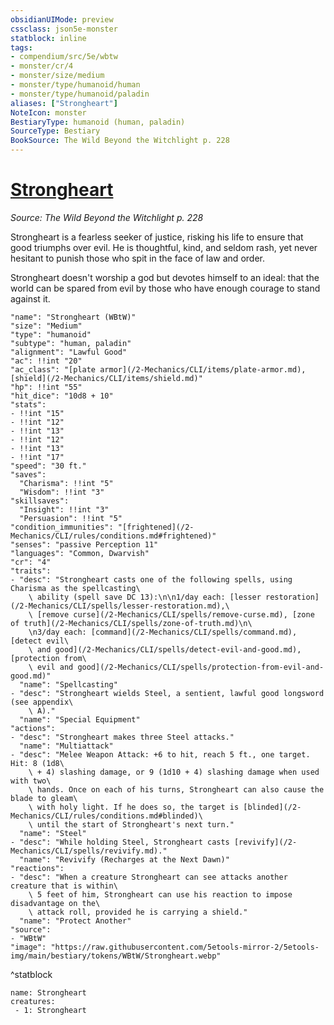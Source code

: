 ```yaml
---
obsidianUIMode: preview
cssclass: json5e-monster
statblock: inline
tags:
- compendium/src/5e/wbtw
- monster/cr/4
- monster/size/medium
- monster/type/humanoid/human
- monster/type/humanoid/paladin
aliases: ["Strongheart"]
NoteIcon: monster
BestiaryType: humanoid (human, paladin)
SourceType: Bestiary
BookSource: The Wild Beyond the Witchlight p. 228
---
```

# [Strongheart](2-Mechanics/CLI/bestiary/npc/strongheart-wbtw.md)
*Source: The Wild Beyond the Witchlight p. 228*  

Strongheart is a fearless seeker of justice, risking his life to ensure that good triumphs over evil. He is thoughtful, kind, and seldom rash, yet never hesitant to punish those who spit in the face of law and order.

Strongheart doesn't worship a god but devotes himself to an ideal: that the world can be spared from evil by those who have enough courage to stand against it.

```statblock
"name": "Strongheart (WBtW)"
"size": "Medium"
"type": "humanoid"
"subtype": "human, paladin"
"alignment": "Lawful Good"
"ac": !!int "20"
"ac_class": "[plate armor](/2-Mechanics/CLI/items/plate-armor.md), [shield](/2-Mechanics/CLI/items/shield.md)"
"hp": !!int "55"
"hit_dice": "10d8 + 10"
"stats":
- !!int "15"
- !!int "12"
- !!int "13"
- !!int "12"
- !!int "13"
- !!int "17"
"speed": "30 ft."
"saves":
  "Charisma": !!int "5"
  "Wisdom": !!int "3"
"skillsaves":
  "Insight": !!int "3"
  "Persuasion": !!int "5"
"condition_immunities": "[frightened](/2-Mechanics/CLI/rules/conditions.md#frightened)"
"senses": "passive Perception 11"
"languages": "Common, Dwarvish"
"cr": "4"
"traits":
- "desc": "Strongheart casts one of the following spells, using Charisma as the spellcasting\
    \ ability (spell save DC 13):\n\n1/day each: [lesser restoration](/2-Mechanics/CLI/spells/lesser-restoration.md),\
    \ [remove curse](/2-Mechanics/CLI/spells/remove-curse.md), [zone of truth](/2-Mechanics/CLI/spells/zone-of-truth.md)\n\
    \n3/day each: [command](/2-Mechanics/CLI/spells/command.md), [detect evil\
    \ and good](/2-Mechanics/CLI/spells/detect-evil-and-good.md), [protection from\
    \ evil and good](/2-Mechanics/CLI/spells/protection-from-evil-and-good.md)"
  "name": "Spellcasting"
- "desc": "Strongheart wields Steel, a sentient, lawful good longsword (see appendix\
    \ A)."
  "name": "Special Equipment"
"actions":
- "desc": "Strongheart makes three Steel attacks."
  "name": "Multiattack"
- "desc": "Melee Weapon Attack: +6 to hit, reach 5 ft., one target. Hit: 8 (1d8\
    \ + 4) slashing damage, or 9 (1d10 + 4) slashing damage when used with two\
    \ hands. Once on each of his turns, Strongheart can also cause the blade to gleam\
    \ with holy light. If he does so, the target is [blinded](/2-Mechanics/CLI/rules/conditions.md#blinded)\
    \ until the start of Strongheart's next turn."
  "name": "Steel"
- "desc": "While holding Steel, Strongheart casts [revivify](/2-Mechanics/CLI/spells/revivify.md)."
  "name": "Revivify (Recharges at the Next Dawn)"
"reactions":
- "desc": "When a creature Strongheart can see attacks another creature that is within\
    \ 5 feet of him, Strongheart can use his reaction to impose disadvantage on the\
    \ attack roll, provided he is carrying a shield."
  "name": "Protect Another"
"source":
- "WBtW"
"image": "https://raw.githubusercontent.com/5etools-mirror-2/5etools-img/main/bestiary/tokens/WBtW/Strongheart.webp"
```
^statblock

```encounter-table
name: Strongheart
creatures:
 - 1: Strongheart
```